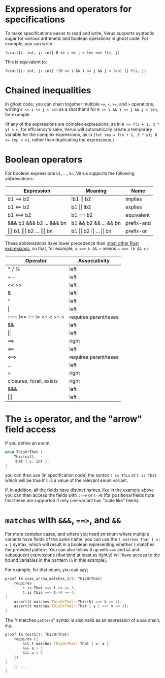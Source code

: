 # Expressions and operators for specifications

To make specifications easier to read and write,
Verus supports syntactic sugar for various arithmetic and boolean operations in ghost code.
For example, you can write:

```
forall|i: int, j: int| 0 <= i <= j < len ==> f(i, j)
```

This is equivalent to:

```
forall|i: int, j: int| !(0 <= i && i <= j && j < len) || f(i, j)
```

# Chained inequalities

In ghost code, you can chain together multiple `<=`, `<`, `>=`, and `>` operations,
writing `0 <= i <= j < len` as a shorthand for `0 <= i && i <= j && j < len`, for example.

(If any of the expressions are complex expressions,
as in `0 <= f(x + 1, 3 * y) < n`,
for efficiency's sake,
Verus will automatically create a temporary variable for the complex expressions,
as in `{let tmp = f(x + 1, 3 * y); 0 <= tmp < n}`,
rather than duplicating the expressions.)

# Boolean operators

For boolean expressions `b1`, ..., `bn`,
Verus supports the following abbreviations:

| Expression                                                            | Meaning                                             | Name        |
|-----------------------------------------------------------------------|-----------------------------------------------------|-------------|
| b1 ==> b2                                                             | !b1 &#124;&#124; b2                                 | implies     |
| b1 <== b2                                                             | b1 &#124;&#124; !b2                                 | explies     |
| b1 <==> b2                                                            | b1 == b2                                            | equivalent  |
| &&& b1 &&& b2 ... &&& bn                                              | b1 && b2 && ... && bn                               | prefix-and  |
| &#124;&#124;&#124; b1 &#124;&#124;&#124; b2 ... &#124;&#124;&#124; bn | b1 &#124;&#124; b2 &#124;&#124; ... &#124;&#124; bn | prefix-or   |

These abbreviations have lower precedence than
[most other Rust expressions](https://doc.rust-lang.org/reference/expressions.html),
so that, for example, `a ==> b && c` means `a ==> (b && c)`:

| Operator                 | Associativity         |
|--------------------------|-----------------------|
| * / %                    | left                  |
| + -                      | left                  |
| << >>                    | left                  |
| &                        | left                  |
| ^                        | left                  |
| &#124;                   | left                  |
| === !== == != <= < >= >  | requires parentheses  |
| &&                       | left                  |
| &#124;&#124;             | left                  |
| ==>                      | right                 |
| <==                      | left                  |
| <==>                     | requires parentheses  |
| ..                       | left                  |
| =                        | right                 |
| closures, forall, exists | right                 |
| &&&                      | left                  |
| &#124;&#124;&#124;       | left                  |

# The `is` operator, and the "arrow" field access

If you define an enum,

```rust
enum ThisOrThat {
    This(nat),
    That { v: int },
}
```

you can then use (in specification code) the syntax `t is This` or `t is That`
which will be true if `t` is a value of the relevant enum variant.

If, in addition, all the fields have distinct names, like in the example above
you can then access the fields with `t->v` or `t->0` (for positional fields note
that these are supported if only one variant has "tuple like" fields).

# `matches` with `&&&`, `==>`, and `&&`

For more complex cases, and where you need an enum where multiple variants have
fields of the same name, you can use the `t matches That { v: a }` syntax, which
will result in a boolean representing whether `t` matches the provided pattern.
You can also follow it up with `==>` and `&&` and subsequent expressions (that bind at least as tightly)
will have access to the bound variables in the parttern (`a` in this example).

For example, for that enum, you can say;

```rust
proof fn uses_arrow_matches_1(t: ThisOrThat)
    requires
        t is That ==> t->v == 3,
        t is This ==> t->0 == 4,
{
    assert(t matches ThisOrThat::This(k) ==> k == 4);
    assert(t matches ThisOrThat::That { v } ==> v == 3);
}
```

The "t matches `pattern`" syntax is also valid as an expression of a `&&&` chain, e.g.

```rust
proof fn test1(t: ThisOrThat)
    requires ({
        &&& t matches ThisOrThat::That { v: a }
        &&& a > 3
        &&& a < 5
    })
{
    // ...
}
```